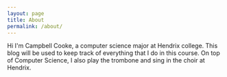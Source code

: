 ```yaml
---
layout: page
title: About
permalink: /about/
---
```


Hi I'm Campbell Cooke, a computer science major at Hendrix college. This blog will be used to keep track of everything that I do in this course.
On top of Computer Science, I also play the trombone and sing in the choir at Hendrix.
